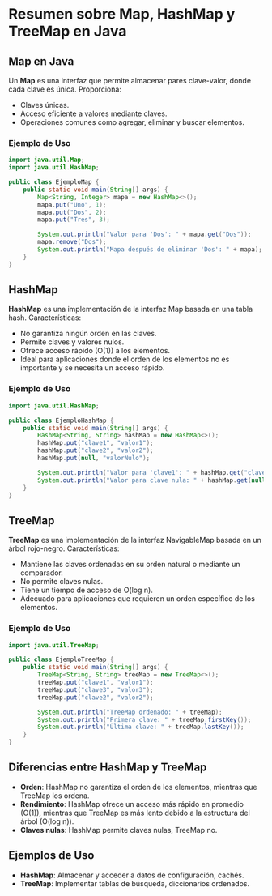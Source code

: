 # Resumen sobre Map, HashMap y TreeMap en Java

## Map en Java
Un **Map** es una interfaz que permite almacenar pares clave-valor, donde cada clave es única. Proporciona:
- Claves únicas.
- Acceso eficiente a valores mediante claves.
- Operaciones comunes como agregar, eliminar y buscar elementos.

### Ejemplo de Uso
```java
import java.util.Map;
import java.util.HashMap;

public class EjemploMap {
    public static void main(String[] args) {
        Map<String, Integer> mapa = new HashMap<>();
        mapa.put("Uno", 1);
        mapa.put("Dos", 2);
        mapa.put("Tres", 3);

        System.out.println("Valor para 'Dos': " + mapa.get("Dos"));
        mapa.remove("Dos");
        System.out.println("Mapa después de eliminar 'Dos': " + mapa);
    }
}
```

## HashMap
**HashMap** es una implementación de la interfaz Map basada en una tabla hash. Características:
- No garantiza ningún orden en las claves.
- Permite claves y valores nulos.
- Ofrece acceso rápido (O(1)) a los elementos.
- Ideal para aplicaciones donde el orden de los elementos no es importante y se necesita un acceso rápido.

### Ejemplo de Uso
```java
import java.util.HashMap;

public class EjemploHashMap {
    public static void main(String[] args) {
        HashMap<String, String> hashMap = new HashMap<>();
        hashMap.put("clave1", "valor1");
        hashMap.put("clave2", "valor2");
        hashMap.put(null, "valorNulo");

        System.out.println("Valor para 'clave1': " + hashMap.get("clave1"));
        System.out.println("Valor para clave nula: " + hashMap.get(null));
    }
}
```

## TreeMap
**TreeMap** es una implementación de la interfaz NavigableMap basada en un árbol rojo-negro. Características:
- Mantiene las claves ordenadas en su orden natural o mediante un comparador.
- No permite claves nulas.
- Tiene un tiempo de acceso de O(log n).
- Adecuado para aplicaciones que requieren un orden específico de los elementos.

### Ejemplo de Uso
```java
import java.util.TreeMap;

public class EjemploTreeMap {
    public static void main(String[] args) {
        TreeMap<String, String> treeMap = new TreeMap<>();
        treeMap.put("clave1", "valor1");
        treeMap.put("clave3", "valor3");
        treeMap.put("clave2", "valor2");

        System.out.println("TreeMap ordenado: " + treeMap);
        System.out.println("Primera clave: " + treeMap.firstKey());
        System.out.println("Última clave: " + treeMap.lastKey());
    }
}
```

## Diferencias entre HashMap y TreeMap
- **Orden**: HashMap no garantiza el orden de los elementos, mientras que TreeMap los ordena.
- **Rendimiento**: HashMap ofrece un acceso más rápido en promedio (O(1)), mientras que TreeMap es más lento debido a la estructura del árbol (O(log n)).
- **Claves nulas**: HashMap permite claves nulas, TreeMap no.

## Ejemplos de Uso
- **HashMap**: Almacenar y acceder a datos de configuración, cachés.
- **TreeMap**: Implementar tablas de búsqueda, diccionarios ordenados.
